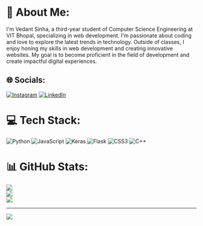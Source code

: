 # 💫 About Me:
I'm Vedant Sinha, a third-year student of Computer Science Engineering at VIT Bhopal, specializing in web development. I'm passionate about coding and love to explore the latest trends in technology. Outside of classes, I enjoy honing my skills in web development and creating innovative websites. My goal is to become proficient in the field of development and create impactful digital experiences.


## 🌐 Socials:
[![Instagram](https://img.shields.io/badge/Instagram-%23E4405F.svg?logo=Instagram&logoColor=white)](https://instagram.com/https://www.instagram.com/vedan.t404/) [![LinkedIn](https://img.shields.io/badge/LinkedIn-%230077B5.svg?logo=linkedin&logoColor=white)](https://linkedin.com/in/vedant-sinha-310749234) 

# 💻 Tech Stack:
![Python](https://img.shields.io/badge/python-3670A0?style=flat-square&logo=python&logoColor=ffdd54) ![JavaScript](https://img.shields.io/badge/javascript-%23323330.svg?style=flat-square&logo=javascript&logoColor=%23F7DF1E) ![Keras](https://img.shields.io/badge/Keras-%23D00000.svg?style=flat-square&logo=Keras&logoColor=white) ![Flask](https://img.shields.io/badge/flask-%23000.svg?style=flat-square&logo=flask&logoColor=white) ![CSS3](https://img.shields.io/badge/css3-%231572B6.svg?style=flat-square&logo=css3&logoColor=white) ![C++](https://img.shields.io/badge/c++-%2300599C.svg?style=flat-square&logo=c%2B%2B&logoColor=white)
# 📊 GitHub Stats:
![](https://github-readme-stats.vercel.app/api?username=Vedant122003&theme=swift&hide_border=true&include_all_commits=false&count_private=false)<br/>
![](https://github-readme-streak-stats.herokuapp.com/?user=Vedant122003&theme=swift&hide_border=true)<br/>
![](https://github-readme-stats.vercel.app/api/top-langs/?username=Vedant122003&theme=swift&hide_border=true&include_all_commits=false&count_private=false&layout=compact)

---
[![](https://visitcount.itsvg.in/api?id=Vedant122003&icon=0&color=0)](https://visitcount.itsvg.in)

<!-- Proudly created with GPRM ( https://gprm.itsvg.in ) -->
